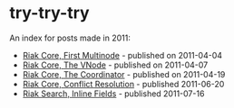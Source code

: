 # try-try-try

An index for posts made in 2011: 

* [Riak Core, First Multinode](riak-core-first-multinode/README.md) - published on 2011-04-04
* [Riak Core, The VNode](riak-core-the-vnode/README.md) - published on 2011-04-07
* [Riak Core, The Coordinator](riak-core-the-coordinator/README.md) - published on 2011-04-19
* [Riak Core, Conflict Resolution](riak-core-conflict-resolution/README.md) - published 2011-06-20
* [Riak Search, Inline Fields](riak-search-inline-fields/README.md) - published 2011-07-16
